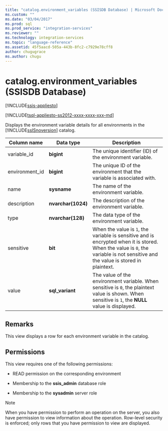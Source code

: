 ```yaml
---
title: "catalog.environment_variables (SSISDB Database) | Microsoft Docs"
ms.custom: ""
ms.date: "03/04/2017"
ms.prod: sql
ms.prod_service: "integration-services"
ms.reviewer: ""
ms.technology: integration-services
ms.topic: "language-reference"
ms.assetid: 45f5aacd-505a-443b-8fc2-c7929e78cff8
author: chugugrace
ms.author: chugu
---
```

# catalog.environment_variables (SSISDB Database)

[!INCLUDE[ssis-appliesto](../../includes/ssis-appliesto-ssvrpluslinux-asdb-asdw-xxx.md)]


[!INCLUDE[tsql-appliesto-ss2012-xxxx-xxxx-xxx-md](../../includes/tsql-appliesto-ss2012-xxxx-xxxx-xxx-md.md)]

  Displays the environment variable details for all environments in the [!INCLUDE[ssISnoversion](../../includes/ssisnoversion-md.md)] catalog.  
  
|Column name|Data type|Description|  
|-----------------|---------------|-----------------|  
|variable_id|**bigint**|The unique identifier (ID) of the environment variable.|  
|environment_id|**bigint**|The unique ID of the environment that the variable is associated with.|  
|name|**sysname**|The name of the environment variable.|  
|description|**nvarchar(1024)**|The description of the environment variable.|  
|type|**nvarchar(128)**|The data type of the environment variable.|  
|sensitive|**bit**|When the value is `1`, the variable is sensitive and is encrypted when it is stored. When the value is `0`, the variable is not sensitive and the value is stored in plaintext.|  
|value|**sql_variant**|The value of the environment variable. When sensitive is `0`, the plaintext value is shown. When sensitive is `1`, the **NULL** value is displayed.|  
  
## Remarks  
 This view displays a row for each environment variable in the catalog.  
  
## Permissions  
 This view requires one of the following permissions:  
  
-   READ permission on the corresponding environment  
  
-   Membership to the **ssis_admin** database role  
  
-   Membership to the **sysadmin** server role  
  
> [!NOTE]  
>  When you have permission to perform an operation on the server, you also have permission to view information about the operation. Row-level security is enforced; only rows that you have permission to view are displayed.  
  
  
